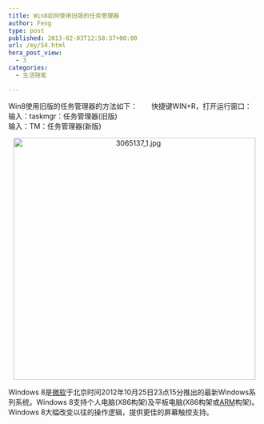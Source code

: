 ```yaml
---
title: Win8如何使用旧版的任务管理器
author: Feng
type: post
published: 2013-02-03T12:58:37+00:00
url: /my/54.html
hera_post_view:
  - 3
categories:
  - 生活随笔

---
```

Win8使用旧版的任务管理器的方法如下：　　快捷键WIN+R，打开运行窗口：  
输入：taskmgr：任务管理器(旧版)  
输入：TM：任务管理器(新版)

<div align="center">
  <img decoding="async" id="aimg_511" title="3065137_1.jpg" onclick="zoom(this, this.src, 0, 0, 0)" onmouseover="showMenu({'ctrlid':this.id,'pos':'12'})" alt="3065137_1.jpg" src="http://bbs.kl357.com/data/attachment/forum/201302/02/205708ubyirik6tlz0bttb.jpg" width="484" />
</div>

Windows 8是<a href="http://product.pconline.com.cn/itbk/company/subItcom/1110/2570777.html" target="_blank" rel="noopener">微软</a>于北京时间2012年10月25日23点15分推出的最新Windows系列系统。Windows 8支持个人电脑(X86构架)及平板电脑(X86构架或<a href="http://product.pconline.com.cn/itbk/company/subItcom/1204/2757367.html" target="_blank" rel="noopener">ARM</a>构架)。Windows 8大幅改变以往的操作逻辑，提供更佳的屏幕触控支持。